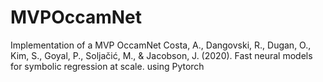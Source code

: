 # MVPOccamNet
Implementation of a MVP OccamNet Costa, A., Dangovski, R., Dugan, O., Kim, S., Goyal, P., Soljačić, M., &amp; Jacobson, J. (2020). Fast neural models for symbolic regression at scale. using Pytorch

